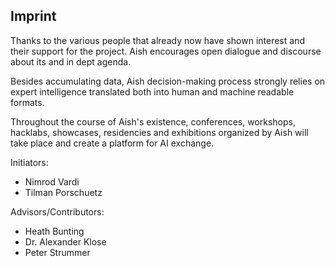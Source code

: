 ## Imprint

Thanks to the various people that already now have shown interest and their support for the project. Aish encourages open dialogue and discourse about its and in dept agenda.

Besides accumulating data, Aish decision-making process strongly relies on expert intelligence translated both into human and machine readable formats.

Throughout the course of Aish's existence, conferences, workshops, hacklabs, showcases, residencies and exhibitions organized by Aish will take place and create a platform for AI exchange.

Initiators:

* Nimrod Vardi
* Tilman Porschuetz

Advisors/Contributors:

* Heath Bunting 
* Dr. Alexander Klose 
* Peter Strummer 



